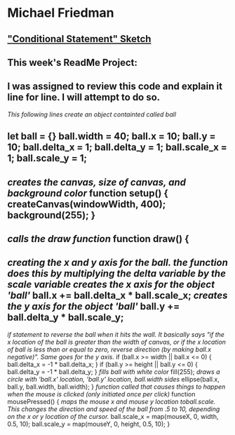 # Michael Friedman

["Conditional Statement" Sketch](https://friedmanm.github.io/120-work/hw-7/)
---

## This week's ReadMe Project:
I was assigned to review this code and explain it line for line. I will attempt to do so.
---

*This following lines create an object containted called ball*

let ball = {}
ball.width = 40;
ball.x = 10;
ball.y = 10;
ball.delta_x = 1;
ball.delta_y = 1;
ball.scale_x = 1;
ball.scale_y = 1;
---

*creates the canvas, size of canvas, and background color*
function setup() {
    createCanvas(windowWidth, 400);
    background(255);
}
---

*calls the draw function*
function draw() {
---
*creating the x and y axis for the ball. the function does this by multiplying the delta variable by the scale variable*
*creates the x axis for the object 'ball'*
    ball.x += ball.delta_x * ball.scale_x;
*creates the y axis for the object 'ball'*
    ball.y += ball.delta_y * ball.scale_y;
---

*if statement to reverse the ball when it hits the wall. It basically says "if the x location of the ball is greater than the width of canvas, or if the x location of ball is less than or equal to zero, reverse direction (by making ball.x negative)". Same goes for the y axis.*
    if (ball.x >= width || ball.x <= 0) {
        ball.delta_x = -1 * ball.delta_x;
    }
    if (ball.y >= height || ball.y <= 0) {
        ball.delta_y = -1 * ball.delta_y;
    }
*fills ball with white color*
    fill(255);
    *draws a circle with 'ball.x' location, 'ball.y' location, ball.width sides*
    ellipse(ball.x, ball.y, ball.width, ball.width);
}
*function called that causes things to happen when the mouse is clicked (only initiated once per click)*
function mousePressed() {
*maps the mouse x and mouse y location toball.scale. This changes the direction and speed of the ball from .5 to 10, depending on the x or y location of the cursor.*
    ball.scale_x = map(mouseX, 0, width, 0.5, 10);
    ball.scale_y = map(mouseY, 0, height, 0.5, 10);
}

